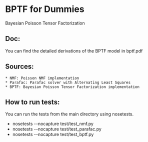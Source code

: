 # BPTF for Dummies
Bayesian Poisson Tensor Factorization

## Doc:
You can find the detailed derivations of the BPTF model in bptf.pdf

## Sources:
    * NMF: Poisson NMF implementation
    * Parafac: Parafac solver with Alternating Least Squares
    * BPTF: Bayesian Poisson Tensor Factorization implementation

## How to run tests:
You can run the tests from the main directory using nosetests.

- nosetests --nocapture test/test_nmf.py
- nosetests --nocapture test/test_parafac.py
- nosetests --nocapture test/test_bptf.py

